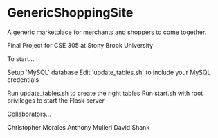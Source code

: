 # GenericShoppingSite
A generic marketplace for merchants and shoppers to come together.

Final Project for CSE 305 at Stony Brook University

To start...

Setup 'MySQL' database
Edit 'update_tables.sh' to include your MySQL credentials

Run update_tables.sh to create the right tables
Run start.sh with root privileges to start the Flask server 

Collaborators...

Christopher Morales
Anthony Mulieri
David Shank
